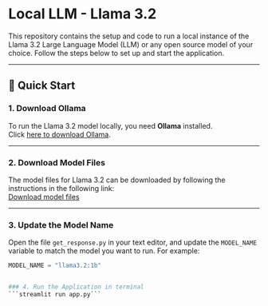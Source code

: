 # Local LLM - Llama 3.2

This repository contains the setup and code to run a local instance of the Llama 3.2 Large Language Model (LLM) or any open source model of your choice. Follow the steps below to set up and start the application.

---

## 🚀 Quick Start

### 1. Download Ollama
To run the Llama 3.2 model locally, you need **Ollama** installed.  
Click [here to download Ollama](https://ollama.com/download).

---

### 2. Download Model Files
The model files for Llama 3.2 can be downloaded by following the instructions in the following link:  
[Download model files](https://github.com/ollama/ollama/blob/main/README.md)

---

### 3. Update the Model Name
Open the file `get_response.py` in your text editor, and update the `MODEL_NAME` variable to match the model you want to run. For example:
```python
MODEL_NAME = "llama3.2:1b"


### 4. Run the Application in terminal
```streamlit run app.py```